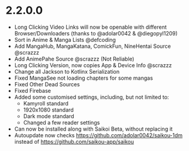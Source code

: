 # 2.2.0.0

- Long Clicking Video Links will now be openable with different Browser/Downloaders (thanks to @adolar0042 & @diegopyl1209)
- Sort in Anime & Manga Lists @defcoding
- Add MangaHub, MangaKatana, ComickFun, NineHentai Source @scrazzz
- Add AnimePahe Source @scrazzz (Not Reliable)
- Long Clicking Version, now copies App & Device Info @scrazzz
- Change all Jackson to Kotlinx Serialization
- Fixed MangaSee not loading chapters for some mangas
- Fixed Other Dead Sources
- Fixed Firebase
- Added some customised settings, including, but not limited to:
  - Kamyroll standard
  - 1920x1080 standard
  - Dark mode standard
  - Changed a few reader settings
- Can now be installed along with Saikoi Beta, without replacing it
- Autoupdate now checks https://github.com/adolar0042/saikou-1dm instead of https://github.com/saikou-app/saikou
